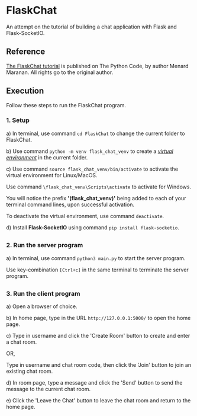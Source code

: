 # FlaskChat
An attempt on the tutorial of building a chat application with Flask and Flask-SocketIO.

## Reference
[The FlaskChat tutorial](https://thepythoncode.com/article/how-to-build-a-chat-app-in-python-using-flask-and-flasksocketio) is published on The Python Code, by author Menard Maranan. All rights go to the original author.

## Execution
Follow these steps to run the FlaskChat program.
### 1. Setup
a) In terminal, use command ```cd FlaskChat``` to change the current folder to FlaskChat.

b) Use command ```python -m venv flask_chat_venv``` to create a [_virtual environment_](https://docs.python.org/3/library/venv.html) in the current folder.

c) Use command ```source flask_chat_venv/bin/activate``` to activate the virtual environment for Linux/MacOS. 

Use command ```\flask_chat_venv\Scripts\activate``` to activate for Windows.

You will notice the prefix **'(flask_chat_venv)'** being added to each of your terminal command lines, upon successful activation.

To deactivate the virtual environment, use command ```deactivate```.

d) Install **Flask-SocketIO** using command ```pip install flask-socketio```.

##

### 2. Run the server program
a) In terminal, use command ```python3 main.py``` to start the server program.

Use key-combination ```[Ctrl+c]``` in the same terminal to terminate the server program.

##

### 3. Run the client program
a) Open a browser of choice.

b) In home page, type in the URL ```http://127.0.0.1:5000/``` to open the home page.

c) Type in username and click the 'Create Room' button to create and enter a chat room.

OR,

Type in username and chat room code, then click the 'Join' button to join an existing chat room.

d) In room page, type a message and click the 'Send' button to send the message to the current chat room.

e) Click the 'Leave the Chat' button to leave the chat room and return to the home page. 
